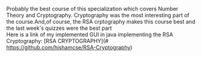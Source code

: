 Probably the best course of this specialization which covers Number Theory and Cryptography.
Cryptography was the most interesting part of the course.And,of course, the RSA crptography makes this course best and the last week's quizzes were the best part <br />
Here is a link of my implemented GUI in java implementing the RSA Cryptography: [RSA CRYPTOGRAPHY](# https://github.com/hishamcse/RSA-Cryptography)

